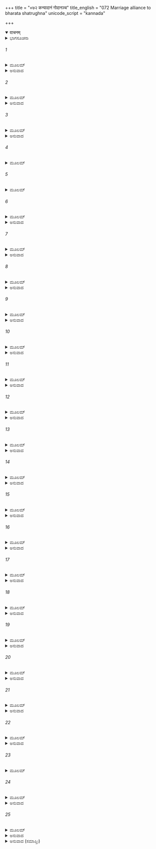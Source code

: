+++
title = "०७२ कन्यादानं गोदानञ्च"
title_english = "072 Marriage alliance to bharata shatrughna"
unicode_script = "kannada"

+++
<details open><summary>वाचनम्</summary>

<div class="audioEmbed"  caption="श्रीराम-हरिसीताराममूर्ति-घनपाठिभ्यां वचनम्" src="https://archive.org/download/Ramayana-recitation-Sriram-harisItArAmamUrti-Ghanapaati-v2/Kanda_1/Kanda_1_BK-072-Kanya_Daanam_Godaanam_Cha.mp3"></div>
</details>



<details><summary>ಭಾಗಸೂಚನಾ</summary>

ವಿಶ್ವಾಮಿತ್ರರು ಭರತ ಮತ್ತು ಶತ್ರುಘ್ನರಿಗೆ ಕುಶಧ್ವಜನ ಕನ್ಯೆಯರನ್ನು ವರಣ ಮಾಡಿದುದು, ಜನಕನ ಒಪ್ಪಿಗೆ, ದಶರಥನು ತನ್ನ ಮಕ್ಕಳ ಕಲ್ಯಾಣಕ್ಕಾಗಿ ನಾಂದೀಶ್ರಾದ್ಧ - ಗೋದಾನ ಮುಂತಾದ ಕರ್ಮಗಳನ್ನು ಮಾಡಿದುದು
</details>

###### 1


<details><summary>ಮೂಲಮ್</summary>

ತಮುಕ್ತವಂತಂ ವೈದೇಹಂ ವಿಶ್ವಾಮಿತ್ರೋ ಮಹಾಮುನಿಃ ।  
ಉವಾಚ ವಚನಂ ವೀರಂ ವಸಿಷ್ಠ ಸಹಿತೋ ನೃಪಮ್ ॥
</details>

<details><summary>ಅನುವಾದ</summary>

ವಿದೇಹರಾಜಾ ಜನಕನು ತನ್ನ ಮಾತನ್ನು ಮುಗಿಸಿದಾಗ ವಸಿಷ್ಠ ಸಹಿತ ವಿಶ್ವಾಮಿತ್ರರು ಆ ವೀರ ಅರಸನಲ್ಲಿ ಈ ಪ್ರಕಾರ ನುಡಿದರು.॥1॥
</details>

###### 2


<details><summary>ಮೂಲಮ್</summary>

ಅಚಿಂತ್ಯಾನ್ಯಪ್ರಮೇಯಾಣಿ ಕುಲಾನಿ ನರಪುಂಗವ ।  
ಇಕ್ಷ್ವಾಕೂಣಾಂ ವಿದೇಹಾನಾಂ ನೈಷಾಂ ತುಲ್ಯೋಽಸ್ತಿ ಕಶ್ಚನ ॥
</details>

<details><summary>ಅನುವಾದ</summary>

ನರಶ್ರೇಷ್ಠನೇ! ಇಕ್ಷ್ವಾಕು ಮತ್ತು ವಿದೇಹ ಎರಡೂ ರಾಜರ ವಂಶಗಳು ಅಚಿಂತ್ಯವೂ ಅಪ್ರಮೇಯವೂ ಆಗಿವೆ. ಇವೆರಡಕ್ಕೆ ಸಮಾನವಾದ ಬೇರೆ ಯಾವುದೇ ವಂಶವಿಲ್ಲ.॥2॥
</details>

###### 3


<details><summary>ಮೂಲಮ್</summary>

ಸದೃಶೋ ಧರ್ಮಸಂಬಂಧಃ ಸದೃಶೋ ರೂಪಸಂಪದಾ ।  
ರಾಮಲಕ್ಷ್ಮಣಯೋ ರಾಜನ್ ಸೀತಾ ಚೋರ್ಮಿಲಯಾ ಸಹ ॥
</details>

<details><summary>ಅನುವಾದ</summary>

ರಾಜನೇ! ಇವೆರಡು ಕುಲಗಳಲ್ಲಿ ಸ್ಥಾಪಿತವಾಗುವ ಧರ್ಮ ಸಂಬಂಧವು ಸರ್ವಥಾ ಪರಸ್ಪರ ಯೋಗ್ಯವಾಗಿದೆ. ರೂಪ ವೈಭವದ ದೃಷ್ಟಿಯಿಂದಲೂ ಸಮಾನವಾಗಿದೆ; ಏಕೆಂದರೆ ಊರ್ಮಿಲಾ ಸಹಿತ ಸೀತೆಯು ಶ್ರೀರಾಮ-ಲಕ್ಷ್ಮಣರಿಗೆ ಅನುರೂಪರಾಗಿದ್ದಾರೆ.॥3॥
</details>

###### 4


<details><summary>ಮೂಲಮ್</summary>

ವಕ್ತವ್ಯಂ ಚ ನರಶ್ರೇಷ್ಠ ಶ್ರೂಯತಾಂ ವಚನಂ ಮಮ ।  
ಭ್ರಾತಾ ಯವೀಯಾನ್ ಧರ್ಮಜ್ಞ ಏಷ ರಾಜಾ ಕುಶಧ್ವಜಃ ॥
</details>

###### 5


<details><summary>ಮೂಲಮ್</summary>

ಅಸ್ಯಧರ್ಮಾತ್ಮನೋ ರಾಜನ್ ರೂಪೇಣಾಪ್ರತಿಮಂ ಭುವಿ ।  
ಸುತಾದ್ವಯಂ ನರಶ್ರೇಷ್ಠಪತ್ನ್ಯರ್ಥಂ ವರಯಾಮಹೇ ॥
</details>

###### 6


<details><summary>ಮೂಲಮ್</summary>

ಭರತಸ್ಯ ಕುಮಾರಸ್ಯ ಶತ್ರುಘ್ನಸ್ಯ ಚ ಧೀಮತಃ ।  
ವರಯೇ ತೇ ಸುತೇ ರಾಜಂಸ್ತಯೋರರ್ಥೇ ಮಹಾತ್ಮನೋಃ ॥
</details>

<details><summary>ಅನುವಾದ</summary>

ನರಶ್ರೇಷ್ಠನೇ! ಮುಂದೆ ನಾನೂ ಏನೋ ಹೇಳುವುದಿದೆ; ಕೇಳು - ರಾಜನೇ! ಧರ್ಮಜ್ಞನಾದ ನಿನ್ನ ತಮ್ಮ ಕುಶ ಧ್ವಜನಿಗೂ ಇಬ್ಬರು ಕನ್ಯೆಯರಿರುವರು. ಅವರು ಭೂಮಂಡಲದಲ್ಲಿ ಅನುಪಮ ಸುಂದರಿಯರಾಗಿದ್ದಾರೆ. ನರಶ್ರೇಷ್ಠ ಭೂಪಾಲನೇ! ನಾನು ಆ ಇಬ್ಬರು ಕನ್ಯೆಯರನ್ನು ಕುಮಾರ ಭರತ ಮತ್ತು ಬುದ್ಧಿವಂತ ಶತ್ರುಘ್ನ ಈ ರಾಜಕುಮಾರರಿಗೆ ಧರ್ಮಪತ್ನಿಯರಾಗಿಸಲು ವರಣ ಮಾಡುತ್ತೇನೆ.॥4-6॥
</details>

###### 7


<details><summary>ಮೂಲಮ್</summary>

ಪುತ್ರಾ ದಶರಥಸ್ಯೇಮೇ ರೂಪಯೌವನಶಾಲಿನಃ ।  
ಲೋಕಪಾಲೋಪಮಾಃ ಸರ್ವೇ ದೇವತುಲ್ಯಪರಾಕ್ರಮಾಃ ॥
</details>

<details><summary>ಅನುವಾದ</summary>

ದಶರಥರಾಜನ ಈ ಎಲ್ಲ ಪುತ್ರರು ರೂಪ ಮತ್ತು ಯೌವನದಿಂದ ಸುಶೋಭಿತರೂ, ಲೋಕಪಾಲಕರಂತೆ ತೇಜಸ್ವಿಗಳೂ, ದೇವತೆಗಳಂತೆ ಪರಾಕ್ರಮಿಗಳೂ ಆಗಿದ್ದಾರೆ.॥7॥
</details>

###### 8


<details><summary>ಮೂಲಮ್</summary>

ಉಭಯೋರಪಿ ರಾಜೇಂದ್ರ ಸಂಬಂಧೇನಾನುಬಧ್ಯತಾಮ್ ।  
ಇಕ್ಷ್ವಾಕು ಕುಲಮವ್ಯಗ್ರಂ ಭವತಃ ಪುಣ್ಯಕರ್ಮಣಃ ॥
</details>

<details><summary>ಅನುವಾದ</summary>

ರಾಜೇಂದ್ರನೇ! ಭರತ-ಶತ್ರುಘ್ನ ಇವರಿಬ್ಬರಿಗೂ ಕನ್ಯಾದಾನ ಮಾಡಿ ನೀನು ಈ ಸಮಸ್ತ ಇಕ್ಷ್ವಾಕು ಕುಲದೊಂದಿಗೆ ಸಂಬಂಧಿತನಾಗು. ನೀನು ಪುಣ್ಯಪುರುಷನಾಗಿರುವೆ. ನಿನ್ನ ಮನಸ್ಸಿನಲ್ಲಿ ವ್ಯಗ್ರತೆ ಬಾರದಿರಲಿ. (ಅರ್ಥಾತ್ ಇಂತಹ ಮಹಾ ಸಮ್ರಾಟನೊಂದಿಗೆ ನಾನು ಒಂದೇ ಸಮಯದಲ್ಲಿ ನಾಲ್ಕು ವೈವಾಹಿಕ ಸಂಬಂಧಗಳನ್ನು ಹೇಗೆ ನಿರ್ವಹಿಸಬಲ್ಲೆನು? ಎಂದು ಚಿಂತಿಸಬೇಕಾಗಿಲ್ಲ.॥8॥
</details>

###### 9


<details><summary>ಮೂಲಮ್</summary>

ವಿಶ್ವಾಮಿತ್ರವಚಃ ಶ್ರುತ್ವಾ ವಸಿಷ್ಠಸ್ಯ ಮತೇ ತದಾ ।  
ಜನಕಃ ಪ್ರಾಂಜಲಿರ್ವಾಕ್ಯಮುವಾಚಮುನಿಪುಂಗವೌ ॥
</details>

<details><summary>ಅನುವಾದ</summary>

ವಸಿಷ್ಠರ ಸಮ್ಮತಿಯಿಂದ ವಿಶ್ವಾಮಿತ್ರರ ಈ ಮಾತನ್ನು ಕೇಳಿದಾಗ ಜನಕನು ಕೈಮುಗಿದು ಇಬ್ಬರೂ ಮುನಿಗಳಲ್ಲಿ ಇಂತೆಂದನು.॥9॥
</details>

###### 10


<details><summary>ಮೂಲಮ್</summary>

ಕುಲಂ ಧನ್ಯಮಿದಂ ಮನ್ಯೇ ಯೇಷಾಂ ತೌ ಮುನಿಪುಂಗವೌ ।  
ಸದೃಶಂ ಕುಲಸಂಬಂಧಂ ಯದಾಜ್ಞಾಪಯತಃ ಸ್ವಯಮ್ ॥
</details>

<details><summary>ಅನುವಾದ</summary>

ಮುನಿಪುಂಗವರೇ! ನಾನು ನನ್ನ ಕುಲವನ್ನು ಧನ್ಯವಾಯಿತೆಂದು ತಿಳಿಯುತ್ತೇನೆ. ನೀವಿಬ್ಬರೂ ಇಕ್ವಾಕ್ಷುವಂಶಕ್ಕೆ ಯೋಗ್ಯವೆಂದು ತಿಳಿದು ನಮ್ಮೊಂದಿಗೆ ಸಂಬಂಧ ಬೆಳೆಸಲು ಆಜ್ಞೆ ಕೊಡುತ್ತಿದ್ದೀರಿ.॥10॥
</details>

###### 11


<details><summary>ಮೂಲಮ್</summary>

ಏವಂ ಭವತು ಭದ್ರಂ ವಃ ಕುಶಧ್ವಜಸುತೇ ಇಮೇ ।  
ಪತ್ನ್ಯೌ ಭಜೇತಾಂ ಸಹಿತೌ ಶತ್ರುಘ್ನಭರತಾವುಭೌ ॥
</details>

<details><summary>ಅನುವಾದ</summary>

ನಿಮಗೆ ಮಂಗಳವಾಗಲಿ, ನೀವು ಹೇಳಿದಂತೆಯೇ ಆಗುವುದು. ಸದಾಕಾಲ ಜೊತೆ-ಜೊತೆಯಾಗಿ ಇರುವ ಈ ಭರತ ಮತ್ತು ಶತ್ರುಘ್ನರು ಕುಶಧ್ವಜನ ಕನ್ಯೆಯರನ್ನು ತಮ್ಮ-ತಮ್ಮ ಧರ್ಮಪತ್ನಿಯಾಗಿ ಸ್ವೀಕರಿಸಲಿ.॥11॥
</details>

###### 12


<details><summary>ಮೂಲಮ್</summary>

ಏಕಾಹ್ನಾ ರಾಜಪುತ್ರೀಣಾಂ ಚತಸೄಣಾಂ ಮಹಾಮುನೇ ।  
ಪಾಣೀನ್ ಗೃಹ್ಣಂತು ಚತ್ವಾರೋ ರಾಜಪುತ್ರಾ ಮಹಾಬಲಾಃ ॥
</details>

<details><summary>ಅನುವಾದ</summary>

ಮಹಾಮುನಿಗಳೇ! ಈ ಮಹಾಬಲಶಾಲಿಗಳಾದ ನಾಲ್ವರು ರಾಜಕುಮಾರರು ಒಂದೇ ದಿನ ನಮ್ಮ ನಾಲ್ಕು ಮಂದಿ ರಾಜಕುಮಾರಿಯರ ಪ್ರಾಣಿಗ್ರಹಣ ಮಾಡಲಿ.॥12॥
</details>

###### 13


<details><summary>ಮೂಲಮ್</summary>

ಉತ್ತರೇ ದಿವಸೇ ಬ್ರಹನ್ ಫಲ್ಗುನೀಭ್ಯಾಂ ಮನೀಷಿಣಃ ।  
ವೈವಾಹಿಕಂ ಪ್ರಶಂಸಂತಿ ಭಗೋ ಯತ್ರ ಪ್ರಜಾಪತಿಃ ॥
</details>

<details><summary>ಅನುವಾದ</summary>

ಬ್ರಹ್ಮರ್ಷಿಗಳೇ! ಮುಂದಿನ ಎರಡು ದಿನಗಳಲ್ಲಿ ಫಲ್ಗುಣಿ ಎಂಬ ಎರಡು ನಕ್ಷತ್ರಗಳಿವೆ. ಇದರಲ್ಲಿ ಮೊದಲ ದಿನ ಪೂರ್ವ ಫಲ್ಗುಣಿ, ಎರಡನೆಯ ದಿನ ಉತ್ತರಾ ಫಲ್ಗುಣಿ ನಕ್ಷತ್ರವಿದೆ. ಅದರ ದೇವತೆ ಪ್ರಜಾಪತಿ ಭಗ(ಹಾಗೂ ಅರ್ಯಮಾ)ವಾಗಿದೆ. ಜ್ಞಾನಿಗಳಾದವರು ಈ ನಕ್ಷತ್ರದಲ್ಲಿ ವಿವಾಹ ಕಾರ್ಯ ಮಾಡುವುದು ಬಹಳ ಉತ್ತಮವೆಂದು ತಿಳಿಸುತ್ತಾರೆ.॥13॥
</details>

###### 14


<details><summary>ಮೂಲಮ್</summary>

ಏವಮುಕ್ತ್ವಾ ವಚಃ ಸೌಮ್ಯಂ ಪ್ರತ್ಯುತ್ಥಾಯ ಕೃತಾಂಜಲಿಃ ।  
ಉಭೌ ಮುನಿವರೌ ರಾಜಾ ಜನಕೋ ವಾಕ್ಯಮಬ್ರವೀತ್ ॥
</details>

<details><summary>ಅನುವಾದ</summary>

ಈ ಪ್ರಕಾರ ಮನೋಹರ ಮಾತನ್ನು ಹೇಳಿ ರಾಜಾ ಜನಕನು ಎದ್ದು ನಿಂತು ಆ ಇಬ್ಬರೂ ಮುನಿವರರಲ್ಲಿ ಕೈಮುಗಿದು ಇಂತೆಂದನು-॥14॥
</details>

###### 15


<details><summary>ಮೂಲಮ್</summary>

ಪರೋ ಧರ್ಮಃ ಕೃತೋ ಮಹ್ಯಂ ಶಿಷ್ಯೋಽಸ್ಮಿ ಭವತೋಸ್ತಥಾ ।  
ಇಮಾನ್ಯಾಸನಮುಖ್ಯಾನಿ ಆಸ್ಯತಾಂ ಮುನಿಪುಂಗವೌ ॥
</details>

<details><summary>ಅನುವಾದ</summary>

ನೀವು ಕನ್ಯೆಯರ ವಿವಾಹವನ್ನು ನಿಶ್ಚಯಿಸಿ ನನಗೆ ಮಹಾನ್ ಧರ್ಮವನ್ನು ಒದಗಿಸಿ ಕೊಟ್ಟಿರುವಿರಿ. ನಾನು ನಿಮ್ಮಿಬ್ಬರಿಗೂ ಶಿಷ್ಯನಾಗಿದ್ದೇನೆ. ಮುನಿವರರೇ! ಈ ಶ್ರೇಷ್ಠ ಆಸನಗಳಲ್ಲಿ ತಾವಿಬ್ಬರೂ ವಿರಾಜವಾನರಾಗಿರಿ.॥15॥
</details>

###### 16


<details><summary>ಮೂಲಮ್</summary>

ಯಥಾ ದಶರಥಸ್ಯೇಯಂ ತಥಾಯೋಧ್ಯಾ ಪುರೀ ಮಮ ।  
ಪ್ರಭುತ್ವೇ ನಾಸ್ತಿ ಸಂದೇಹೋ ಯಥಾರ್ಹಂ ಕರ್ತುಮರ್ಹಥ ॥
</details>

<details><summary>ಅನುವಾದ</summary>

ನಿಮಗೆ ರಾಜಾ ದಶರಥನ ಅಯೋಧ್ಯೆಯಂತೆಯೇ ಈ ನನ್ನ ಮಿಥಿಲೆಯೂ ಆಗಿದೆ. ಇದರ ಮೇಲೆ ಪೂರ್ಣ ಅಧಿಕಾರ ನಿಮಗಿದೆ. ಇದರಲ್ಲಿ ಸಂದೇಹವೇ ಇಲ್ಲ. ಆದ್ದರಿಂದ ತಾವು ಯಥಾಯೋಗ್ಯ ನನಗೆ ಅಪ್ಪಣೆ ಮಾಡಿರಿ.॥16॥
</details>

###### 17


<details><summary>ಮೂಲಮ್</summary>

ತಥಾ ಬ್ರುವತಿ ವೈದೇಹೇ ಜನಕೇ ರಘುನಂದನಃ ।  
ರಾಜಾ ದಶರಥೋ ಹೃಷ್ಟಃ ಪ್ರತ್ಯುವಾಚ ಮಹೀಪತಿಮ್ ॥
</details>

<details><summary>ಅನುವಾದ</summary>

ವಿದೇಹ ರಾಜಾ ಜನಕನು ಹೀಗೆ ಹೇಳಿದಾಗ ರಘುಕುಲನಂದನ ದಶರಥನು ಸಂತೋಷಗೊಂಡು ಮಿಥಿಲಾ ನರೇಶನಲ್ಲಿ ಈ ಪ್ರಕಾರ ಉತ್ತರಿಸಿದನು.॥17॥
</details>

###### 18


<details><summary>ಮೂಲಮ್</summary>

ಯುವಾಮಸಂಖ್ಯೇಯಗುಣೌ ಭ್ರಾತರೌ ಮಿಥಿಲೇಶ್ವರೌ ।  
ಋಷಯೋ ರಾಜಸಂಘಾಶ್ಚ ಭವದ್ ಭಯಾಮಭಿಪೂಜಿತಾಃ ॥
</details>

<details><summary>ಅನುವಾದ</summary>

ಮಿಥಿಲೇಶ್ವರನೇ! ನೀಮ್ಮಿಬ್ಬರು ಸಹೋದರರ ಗುಣಗಳು ಅಸಂಖ್ಯವಾಗಿವೆ. ತಾವುಗಳು ಋಷಿಗಳನ್ನು ಹಾಗೂ ರಾಜ ಸಮೂಹವನ್ನು ಚೆನ್ನಾಗಿ ಸತ್ಕರಿಸಿರುವಿರಿ.॥18॥
</details>

###### 19


<details><summary>ಮೂಲಮ್</summary>

ಸ್ವಸ್ತಿ ಪ್ರಾಪ್ನುಹಿ ಭದ್ರಂ ತೇ ಗಮಿಷ್ಯಾಮಃ ಸ್ವಮಾಲಯಮ್ ।  
ಶ್ರಾದ್ಧಕರ್ಮಾಣಿ ಸರ್ವಾಣಿ ವಿಧಿವದ್ವಿಧಾಸ್ಯ ಇತಿ ಚಾಬ್ರವೀತ್ ॥
</details>

<details><summary>ಅನುವಾದ</summary>

ನಿಮಗೆ ಮಂಗಳವಾಗಲಿ, ನೀವು ಮಂಗಳಕ್ಕೆ ಭಾಗಿಯಾಗಿದ್ದೀರಿ. ಈಗ ನಾವು ನಮ್ಮ ವಿಶ್ರಾಂತಿ ಸ್ಥಾನಕ್ಕೆ ತೆರಳುವೆವು. ಅಲ್ಲಿಗೆ ಹೋಗಿ ನಾನು ವಿಧಿವತ್ತಾಗಿ ನಾಂದೀ ಮುಖಶ್ರಾದ್ಧ ಕಾರ್ಯವನ್ನು ನೇರವೇರಿಸುವೆನು.॥19॥
</details>

###### 20


<details><summary>ಮೂಲಮ್</summary>

ತಮಾಪೃಷ್ಟ್ವಾ ನರಪತಿಂ ರಾಜಾ ದಶರಥಸ್ತದಾ ।  
ಮುನಿಂದ್ರೌ ತೌ ಪುರಸ್ಕೃತ್ಯಜಗಾಮಾಶು ಮಹಾಯಶಾಃ ॥
</details>

<details><summary>ಅನುವಾದ</summary>

ಅನಂತರ ಮಿಥಿಲಾ ನರೇಶನ ಅನುಮತಿ ಪಡೆದು ಮಹಾಯಶಸ್ವೀ ದಶರಥನು ಮುನಿಶ್ರೇಷ್ಠ ವಿಶ್ವಾಮಿತ್ರ ಮತ್ತು ವಸಿಷ್ಠರನ್ನು ಮುಂದಿಟ್ಟುಕೊಂಡು ತಮ್ಮ ಬಿಡದಿಗೆ ಹಿಂದಿರುಗಿದನು.॥20॥
</details>

###### 21


<details><summary>ಮೂಲಮ್</summary>

ಸ ಗತ್ವಾ ನಿಲಯಂ ರಾಜಾ ಶ್ರಾದ್ಧಂ ಕೃತ್ವಾ ವಿಧಾನತಃ ।  
ಪ್ರಭಾತೇ ಕಾಲ್ಯಮುತ್ಥಾಯ ಚಕ್ರೇ ಗೋದಾನಮುತ್ತಮಮ್ ॥
</details>

<details><summary>ಅನುವಾದ</summary>

ಬಿಡದಿಗೆ ಬಂದು ರಾಜಾ ದಶರಥನು ವಿಧಿವತ್ತಾಗಿ ಅಭ್ಯುದಾಯಿಕ ನಾಂದೀ ಶ್ರಾದ್ಧವನ್ನು ನೆರವೇರಿಸಿ, ಮರುದಿನ ಪ್ರಾತಃಕಾಲದಲ್ಲಿ ರಾಜನು ಕಾಲೊಚಿತವಾದ ಉತ್ತಮ ಗೋದಾನ ಕರ್ಮವನ್ನು ಪೂರೈಸಿದನು.॥21॥
</details>

###### 22


<details><summary>ಮೂಲಮ್</summary>

ಗವಾಂ ಶತಸಹಸ್ರಂ ಚ ಬ್ರಾಹ್ಮಣೇಭ್ಯೋ ನರಾಧಿಪಃ ।  
ಏಕೈಕಶೋ ದದೌ ರಾಜಾ ಪುತ್ರಾನುದ್ದಿಶ್ಯ ಧರ್ಮತಃ ॥
</details>

<details><summary>ಅನುವಾದ</summary>

ದಶರಥರಾಜನು ತನ್ನ ಒಬ್ಬೊಬ್ಬ ಪುತ್ರರ ಮಂಗಲಕ್ಕಾಗಿ ಧರ್ಮಾನುಸಾರ ಒಂದೊಂದು ಲಕ್ಷ ಗೋವುಗಳನ್ನು ಬ್ರಾಹ್ಮಣರಿಗೆ ದಾನ ಮಾಡಿದನು.॥22॥
</details>

###### 23


<details><summary>ಮೂಲಮ್</summary>

ಸುವರ್ಣಶೃಂಗ್ಯಃ ಸಂಪನ್ನಾಃ ಸವತ್ಸಾಃ ಕಾಂಸ್ಯದೋಹನಾಃ ।  
ಗವಾಂ ಶತಸಹಸ್ರಾಣಿ ಚತ್ವಾರಿ ಪುರುಷರ್ಷಭಃ ॥
</details>

###### 24


<details><summary>ಮೂಲಮ್</summary>

ವಿತ್ತಮನ್ಯಚ್ಚ ಸುಬಹು ದ್ವಿಜೇಭ್ಯೋ ರಘುನಂದನಃ ।  
ದದೌ ಗೋದಾನಮುದ್ದಿಶ್ಯ ಪುತ್ರಾಣಾಂ ಪುತ್ರವತ್ಸಲಃ ॥
</details>

<details><summary>ಅನುವಾದ</summary>

ಆ ಗೋವುಗಳು ಸರ್ವಾಲಂಕಾರಗಳಿಂದ ಕೂಡಿದ್ದು, ಎಲ್ಲವುಗಳ ಜೊತೆಗೆ ಕರುಗಳಿದ್ದು, ಕಂಚಿನ ಕ್ಷೀರ ಪಾತ್ರೆಗಳನ್ನೂ ದಾನ ಮಾಡಿದನು. ಹೀಗೆ ಪುತ್ರವತ್ಸಲ ರಘುಕುಲನಂದನ ಪುರುಷಶ್ರೇಷ್ಠ ದಶರಥನು ನಾಲ್ಕು ಲಕ್ಷ ಗೋವುಗಳನ್ನು, ಹೇರಳ ಧನವನ್ನೂ ಪುತ್ರರ ಸಮಾವರ್ತನದ ಉದ್ದೇಶದಿಂದ ಬ್ರಾಹ್ಮಣರಿಗೆ ನೀಡಿದನು.॥23-24॥
</details>

###### 25


<details><summary>ಮೂಲಮ್</summary>

ಸ ಸುತೈಃ ಕೃತಗೋದಾನೈರ್ವೃತಃ ಸಂನೃಪತಿಸ್ತದಾ ।  
ಲೋಕಪಾಲೈರಿವಾಭಾತಿ ವೃತಃ ಸೌಮ್ಯಃ ಪ್ರಜಾಪತಿಃ॥
</details>

<details><summary>ಅನುವಾದ</summary>

ಗೋದಾನ ಕರ್ಮ ನೆರವೇರಿಸಿ ಬಂದ ಪುರೋಹಿತರೊಂದಿಗೆ ಇದ್ದ ದಶರಥನು ಲೋಕಪಾಲಕರಿಂದ ಸುತ್ತುವರೆದ ಶಾಂತ ಸ್ವಭಾವದ ಪ್ರಜಾಪತಿ ಬ್ರಹ್ಮದೇವರಂತೆ ಶೋಭಿಸುತ್ತಿದ್ದನು.॥25॥
</details>

<details><summary>ಅನುವಾದ (ಸಮಾಪ್ತಿಃ)</summary>

ವಾಲ್ಮೀಕಿ ವಿರಚಿತ ಆರ್ಷ ರಾಮಾಯಣ ಆದಿಕಾವ್ಯದ ಬಾಲಕಾಂಡದಲ್ಲಿ ಎಪ್ಪತ್ತೆರಡನೆಯ ಸರ್ಗ ಪೂರ್ಣವಾಯಿತು. ॥72॥
</details>
